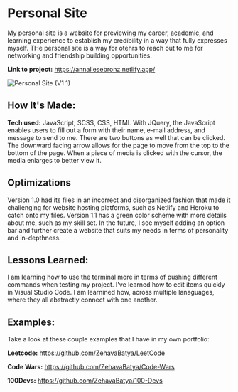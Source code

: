 # Personal Site 
My personal site is a website for previewing my career, academic, and learning experience to establish my credibility in a way that fully expresses myself. THe personal site is a way for otehrs to reach out to me for networking and friendship building opportunities. 

**Link to project:** https://annaliesebronz.netlify.app/

![Personal Site (V1 1)](https://user-images.githubusercontent.com/84485729/190547244-53d17363-f80a-411d-b98d-94645fcc1bc4.gif)

## How It's Made:

**Tech used:** JavaScript, SCSS, CSS, HTML
With JQuery, the JavaScript enables users to fill out a form with their name, e-mail address, and message to send to me. There are two buttons as well that can be clicked. The downward facing arrow allows for the page to move from the top to the bottom of the page. When a piece of media is clicked with the cursor, the media enlarges to better view it.

## Optimizations

Version 1.0 had its files in an incorrect and disorganized fashion that made it challenging for website hosting platforms, such as Netlify and Heroku to catch onto my files. Version 1.1 has a green color scheme with more details about me, such as my skill set. In the future, I see myself adding an option bar and further create a website that suits my needs in terms of personality and in-depthness.

## Lessons Learned:

I am learning how to use the terminal more in terms of pushing different commands when testing my project. I've learned how to edit items quickly in Visual Studio Code. I am learnined how, across multiple lanaguages, where they all abstractly connect with one another.

## Examples:
Take a look at these couple examples that I have in my own portfolio:

**Leetcode:** https://github.com/ZehavaBatya/LeetCode

**Code Wars:** https://github.com/ZehavaBatya/Code-Wars

**100Devs:** https://github.com/ZehavaBatya/100-Devs



